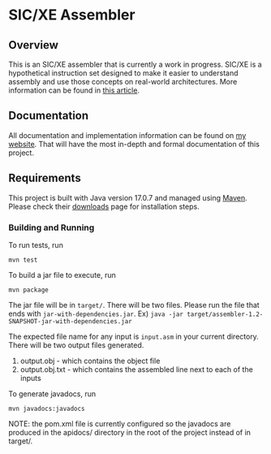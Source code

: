 # SIC/XE Assembler

## Overview
This is an SIC/XE assembler that is currently a work in progress.  SIC/XE is a hypothetical instruction set designed to make it easier to understand assembly and use those concepts on real-world architectures.  More information can be found in [this article](https://www.geeksforgeeks.org/sic-xe-architecture/). 

## Documentation
All documentation and implementation information can be found on [my website](https://salata.software/projects/assembler/documentation).  That will have the most in-depth and formal documentation of this project.

## Requirements
This project is built with Java version 17.0.7 and managed using [Maven](https://maven.apache.org/index.html).  Please check their [downloads](https://maven.apache.org/download.cgi) page for installation steps.

### Building and Running
To run tests, run
```
mvn test
```

To build a jar file to execute, run
```
mvn package
```

The jar file will be in `target/`.  There will be two files. Please run the file that ends with `jar-with-dependencies.jar`.  Ex) `java -jar target/assembler-1.2-SNAPSHOT-jar-with-dependencies.jar`

The expected file name for any input is `input.asm` in your current directory.  There will be two output files generated.
1) output.obj - which contains the object file
2) output.obj.txt - which contains the assembled line next to each of the inputs

To generate javadocs, run
```
mvn javadocs:javadocs
```
NOTE: the pom.xml file is currently configured so the javadocs are produced in the apidocs/ directory in the root of the project instead of in target/.  